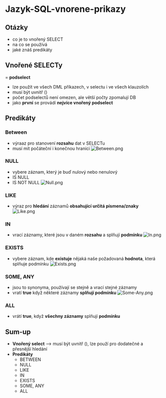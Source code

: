 # Jazyk-SQL-vnorene-prikazy

## Otázky
- co je to vnořený SELECT
- na co se používá
- jaké znáš predikáty

## Vnořené SELECTy
= **podselect**
- lze použít ve všech DML příkazech, v selectu i ve všech klauzolích
- musí být uvnitř ()
- počet podselectů není omezen, ale větší počty zpomalují DB
- jako **první** se provádí **nejvíce vnořený podselect**

## Predikáty
### Between
- výraaz pro stanovení **rozsahu** dat v SELECTu
- musí mít počáteční i konečnou hranici
![Between.png](Between.png)
### NULL
- vybere záznam, který je buď nulový nebo nenulový
- IS NULL
- IS NOT NULL
![Null.png](Null.png)
### LIKE
- výraz pro **hledání** záznamů **obsahující určitá písmena/znaky**
![Like.png](Like.png)
### IN
- vrací záznamy, které jsou v daném **rozsahu** a splňují **podmínku**
![In.png](In.png)
### EXISTS
- vybere záznam, kde **existuje** nějaká naše požadovaná **hodnota**, která splňuje podmínku
![Exists.png](Exists.png)
### SOME, ANY
- jsou to synonyma, používají se stejně a vrací stejné záznamy
- vratí **true** když některé záznamy **splňují podmínku**
![Some-Any.png](Some-Any.png)
### ALL
- vrátí **true**, když **všechny záznamy** splňují **podmínku**

## Sum-up
- **Vnořený select** --> musí být uvnitř (), lze použí pro dodatečné a přesnější hledání
- **Predikáty**
  - BETWEEN
  - NULL
  - LIKE
  - IN
  - EXISTS
  - SOME, ANY
  - ALL